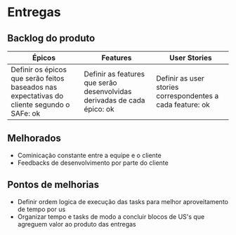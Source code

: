 # Entregas

## Backlog do produto
Épicos | Features | User Stories 
-------| ---------| ------------
Definir os épicos que serão feitos baseados nas expectativas do cliente segundo o SAFe: ok | Definir as features que serão desenvolvidas derivadas de cada épico: ok | Definir as user stories correspondentes a cada feature: ok

## Melhorados

- Cominicação constante entre a equipe e o cliente
- Feedbacks de desenvolvimento por parte do cliente
## Pontos de melhorias

- Definir ordem logica de execução das tasks para melhor aproveitamento de tempo por us 
- Organizar tempo e tasks de modo a concluir blocos de US's que agreguem valor ao produto das entregas